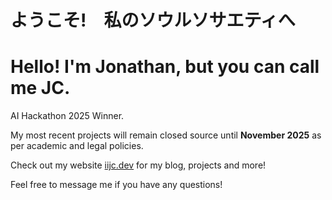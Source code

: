 <!-- Comments
- Markdown cheatsheet
  https://github.com/adam-p/markdown-here/wiki/Markdown-Cheatsheet 

- Bunch of README templates, but don't go too crazy 
  https://github.com/durgeshsamariya/awesome-github-profile-readme-templates/tree/master/templates

  See history changes for initial template
-->

# ようこそ!　私のソウルソサエティへ

# Hello! I'm Jonathan, but you can call me JC.

AI Hackathon 2025 Winner.  

My most recent projects will remain closed source until **November 2025** as per academic and legal policies.  

Check out my website [iijc.dev](https://iijc.dev) for my blog, projects and more!  


Feel free to message me if you have any questions!



